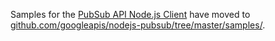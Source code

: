 Samples for the [PubSub API Node.js Client][client] have moved to
[github.com/googleapis/nodejs-pubsub/tree/master/samples/][samples].

[client]: https://github.com/googleapis/nodejs-pubsub
[samples]: https://github.com/googleapis/nodejs-pubsub/tree/master/samples
